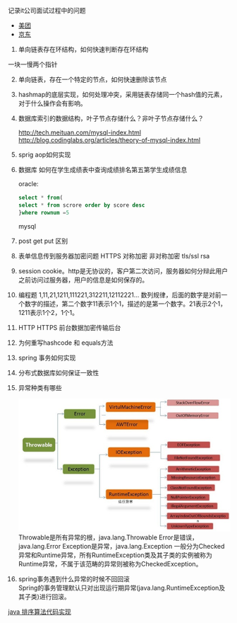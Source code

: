 记录it公司面试过程中的问题  
- [美团](meituan.md)
- [京东](jingdong.md)

1. 单向链表存在环结构，如何快速判断存在环结构

一块一慢两个指针

2. 单向链表，存在一个特定的节点，如何快速删除该节点

3. hashmap的底层实现，如何处理冲突，采用链表存储同一个hash值的元素，对于什么操作会有影响。

4. 数据库索引的数据结构，叶子节点存储什么？非叶子节点存储什么？
	
	<http://tech.meituan.com/mysql-index.html>
	<http://blog.codinglabs.org/articles/theory-of-mysql-index.html>

5. sprig aop如何实现

6. 数据库 如何在学生成绩表中查询成绩排名第五第学生成绩信息

	oracle:
	```sql
	select * from(
	select * from scrore order by score desc
	}where rownum =5
	```
	mysql 
7. post get put 区别
8. 表单信息传到服务器加密问题
	HTTPS 对称加密 非对称加密 tls/ssl rsa
9. session cookie。http是无协议的，客户第二次访问，服务器如何分辩此用户之前访问过服务器，用户的信息是如何保存的。
10. 编程题 1,11,21,1211,111221,312211,12112221...
	数列规律，后面的数字是对前一个数字的描述，第二个数字11表示1个1，描述的是第一个数字。21表示2个1，1211表示1个2，1个1。
11. HTTP HTTPS 前台数据加密传输后台

1. 为何重写hashcode 和 equals方法

	
2. spring 事务如何实现


3. 分布式数据库如何保证一致性


4. 异常种类有哪些
	
	![java中常见异常如下图所示](img/exception_1.jpg)  
	Throwable是所有异常的根，java.lang.Throwable
	Error是错误，java.lang.Error
	Exception是异常，java.lang.Exception
	一般分为Checked异常和Runtime异常，所有RuntimeException类及其子类的实例被称为Runtime异常，不属于该范畴的异常则被称为CheckedException。


5. spring事务遇到什么异常的时候不回回滚  
	Spring的事务管理默认只对出现运行期异常(java.lang.RuntimeException及其子类)进行回滚。	




[java 排序算法代码实现](http://www.cnblogs.com/wolf-sun/p/4312475.html)

